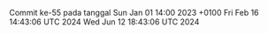 Commit ke-55 pada tanggal Sun Jan 01 14:00 2023 +0100
Fri Feb 16 14:43:06 UTC 2024
Wed Jun 12 18:43:06 UTC 2024
